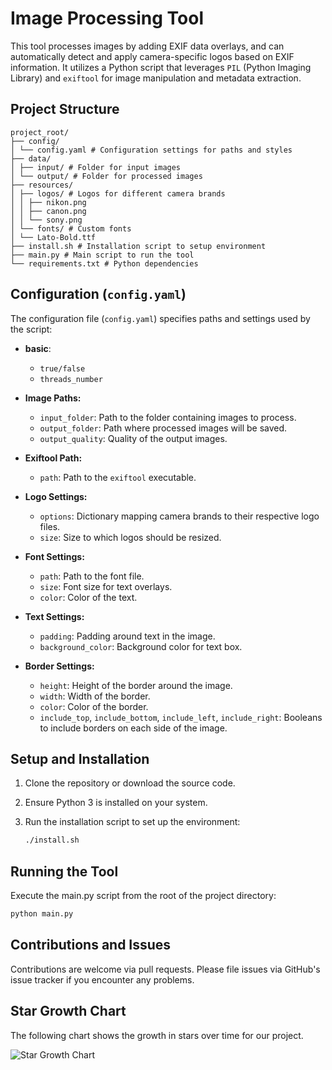# Image Processing Tool

This tool processes images by adding EXIF data overlays, and can automatically detect and apply camera-specific logos based on EXIF information. It utilizes a Python script that leverages `PIL` (Python Imaging Library) and `exiftool` for image manipulation and metadata extraction.

## Project Structure

```
project_root/
├── config/
│ └── config.yaml # Configuration settings for paths and styles
├── data/
│ ├── input/ # Folder for input images
│ └── output/ # Folder for processed images
├── resources/
│ ├── logos/ # Logos for different camera brands
│ │ ├── nikon.png
│ │ ├── canon.png
│ │ └── sony.png
│ └── fonts/ # Custom fonts
│ └── Lato-Bold.ttf
├── install.sh # Installation script to setup environment
├── main.py # Main script to run the tool
└── requirements.txt # Python dependencies
```
## Configuration (`config.yaml`)

The configuration file (`config.yaml`) specifies paths and settings used by the script:

- **basic**:
  - `true/false`
  - `threads_number`
- **Image Paths:**
  - `input_folder`: Path to the folder containing images to process.
  - `output_folder`: Path where processed images will be saved.
  - `output_quality`: Quality of the output images.

- **Exiftool Path:**
  - `path`: Path to the `exiftool` executable.

- **Logo Settings:**
  - `options`: Dictionary mapping camera brands to their respective logo files.
  - `size`: Size to which logos should be resized.

- **Font Settings:**
  - `path`: Path to the font file.
  - `size`: Font size for text overlays.
  - `color`: Color of the text.

- **Text Settings:**
  - `padding`: Padding around text in the image.
  - `background_color`: Background color for text box.

- **Border Settings:**
  - `height`: Height of the border around the image.
  - `width`: Width of the border.
  - `color`: Color of the border.
  - `include_top`, `include_bottom`, `include_left`, `include_right`: Booleans to include borders on each side of the image.

## Setup and Installation

1. Clone the repository or download the source code.
2. Ensure Python 3 is installed on your system.
3. Run the installation script to set up the environment:

   ```bash
   ./install.sh
   ```
   
## Running the Tool

Execute the main.py script from the root of the project directory:

```bash
python main.py
```

## Contributions and Issues

Contributions are welcome via pull requests. Please file issues via GitHub's issue tracker if you encounter any problems.

## Star Growth Chart

The following chart shows the growth in stars over time for our project.

![Star Growth Chart](https://user-images.githubusercontent.com/yourimageurl.png)


